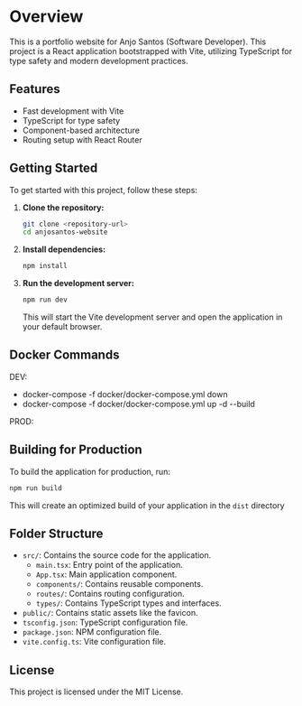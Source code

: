 # Overview

This is a portfolio website for Anjo Santos (Software Developer). This project is a React application bootstrapped with Vite, utilizing TypeScript for type safety and modern development practices.

## Features

- Fast development with Vite
- TypeScript for type safety
- Component-based architecture
- Routing setup with React Router

## Getting Started

To get started with this project, follow these steps:

1. **Clone the repository:**

   ```bash
   git clone <repository-url>
   cd anjosantos-website
   ```

2. **Install dependencies:**

   ```bash
   npm install
   ```

3. **Run the development server:**

   ```bash
   npm run dev
   ```

   This will start the Vite development server and open the application in your default browser.

## Docker Commands

DEV:
- docker-compose -f docker/docker-compose.yml down
- docker-compose -f docker/docker-compose.yml up -d --build

PROD:


## Building for Production

To build the application for production, run:

```bash
npm run build
```

This will create an optimized build of your application in the `dist` directory

## Folder Structure

- `src/`: Contains the source code for the application.
  - `main.tsx`: Entry point of the application.
  - `App.tsx`: Main application component.
  - `components/`: Contains reusable components.
  - `routes/`: Contains routing configuration.
  - `types/`: Contains TypeScript types and interfaces.
- `public/`: Contains static assets like the favicon.
- `tsconfig.json`: TypeScript configuration file.
- `package.json`: NPM configuration file.
- `vite.config.ts`: Vite configuration file.

## License

This project is licensed under the MIT License.
